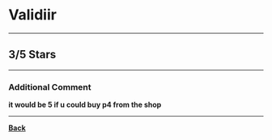 # Validiir

***

## 3/5 Stars

***

### Additional Comment
**it would be 5 if u could buy p4 from the shop**

***

**[Back](https://github.com/ViperRage/CakeRage/blob/master/Interviews.md)**
